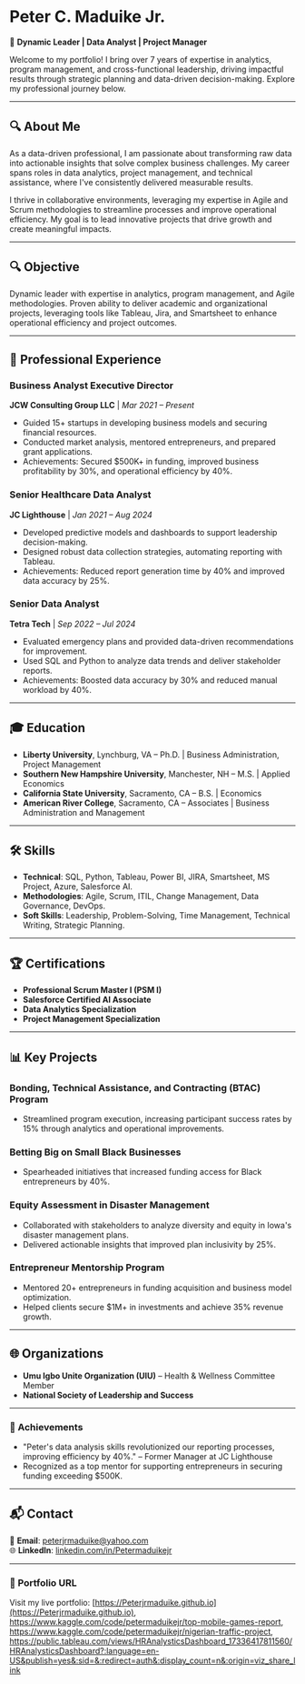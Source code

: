 # Peter C. Maduike Jr.

🎯 **Dynamic Leader | Data Analyst | Project Manager**

Welcome to my portfolio! I bring over 7 years of expertise in analytics, program management, and cross-functional leadership, driving impactful results through strategic planning and data-driven decision-making. Explore my professional journey below.

---
## 🔍 About Me

As a data-driven professional, I am passionate about transforming raw data into actionable insights that solve complex business challenges. My career spans roles in data analytics, project management, and technical assistance, where I've consistently delivered measurable results.

I thrive in collaborative environments, leveraging my expertise in Agile and Scrum methodologies to streamline processes and improve operational efficiency. My goal is to lead innovative projects that drive growth and create meaningful impacts.

---

## 🔍 Objective

Dynamic leader with expertise in analytics, program management, and Agile methodologies. Proven ability to deliver academic and organizational projects, leveraging tools like Tableau, Jira, and Smartsheet to enhance operational efficiency and project outcomes.

---

## 💼 Professional Experience

### **Business Analyst Executive Director**  
**JCW Consulting Group LLC** | *Mar 2021 – Present*  
- Guided 15+ startups in developing business models and securing financial resources.  
- Conducted market analysis, mentored entrepreneurs, and prepared grant applications.  
- Achievements: Secured $500K+ in funding, improved business profitability by 30%, and operational efficiency by 40%.

### **Senior Healthcare Data Analyst**  
**JC Lighthouse** | *Jan 2021 – Aug 2024*  
- Developed predictive models and dashboards to support leadership decision-making.  
- Designed robust data collection strategies, automating reporting with Tableau.  
- Achievements: Reduced report generation time by 40% and improved data accuracy by 25%.

### **Senior Data Analyst**  
**Tetra Tech** | *Sep 2022 – Jul 2024*  
- Evaluated emergency plans and provided data-driven recommendations for improvement.  
- Used SQL and Python to analyze data trends and deliver stakeholder reports.  
- Achievements: Boosted data accuracy by 30% and reduced manual workload by 40%.

---

## 🎓 Education

- **Liberty University**, Lynchburg, VA – Ph.D. | Business Administration, Project Management  
- **Southern New Hampshire University**, Manchester, NH – M.S. | Applied Economics  
- **California State University**, Sacramento, CA – B.S. | Economics  
- **American River College**, Sacramento, CA – Associates | Business Administration and Management  

---

## 🛠️ Skills

- **Technical**: SQL, Python, Tableau, Power BI, JIRA, Smartsheet, MS Project, Azure, Salesforce AI.  
- **Methodologies**: Agile, Scrum, ITIL, Change Management, Data Governance, DevOps.  
- **Soft Skills**: Leadership, Problem-Solving, Time Management, Technical Writing, Strategic Planning.

---

## 🏆 Certifications

- **Professional Scrum Master I (PSM I)**  
- **Salesforce Certified AI Associate**  
- **Data Analytics Specialization**  
- **Project Management Specialization**

---

## 📊 Key Projects

### **Bonding, Technical Assistance, and Contracting (BTAC) Program**  
- Streamlined program execution, increasing participant success rates by 15% through analytics and operational improvements.
### **Betting Big on Small Black Businesses**  
- Spearheaded initiatives that increased funding access for Black entrepreneurs by 40%.
### **Equity Assessment in Disaster Management**
- Collaborated with stakeholders to analyze diversity and equity in Iowa's disaster management plans.
- Delivered actionable insights that improved plan inclusivity by 25%.
### **Entrepreneur Mentorship Program**
- Mentored 20+ entrepreneurs in funding acquisition and business model optimization.
- Helped clients secure $1M+ in investments and achieve 35% revenue growth.

---

## 🌐 Organizations

- **Umu Igbo Unite Organization (UIU)** – Health & Wellness Committee Member  
- **National Society of Leadership and Success**  

---

### 🌟 Achievements

- "Peter's data analysis skills revolutionized our reporting processes, improving efficiency by 40%." – Former Manager at JC Lighthouse  
- Recognized as a top mentor for supporting entrepreneurs in securing funding exceeding $500K.  

---

## 📬 Contact

📧 **Email**: [peterjrmaduike@yahoo.com](mailto:peterjrmaduike@yahoo.com)  
🌐 **LinkedIn**: [linkedin.com/in/Petermaduikejr](https://www.linkedin.com/in/Petermaduikejr)

---

### 🌟 Portfolio URL
Visit my live portfolio: [https://Peterjrmaduike.github.io](https://Peterjrmaduike.github.io), https://www.kaggle.com/code/petermaduikejr/top-mobile-games-report, https://www.kaggle.com/code/petermaduikejr/nigerian-traffic-project, https://public.tableau.com/views/HRAnalysticsDashboard_17336417811560/HRAnalysticsDashboard?:language=en-US&publish=yes&:sid=&:redirect=auth&:display_count=n&:origin=viz_share_link
